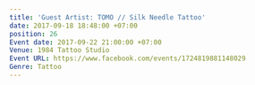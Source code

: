 ```yaml
---
title: 'Guest Artist: TOMO // Silk Needle Tattoo'
date: 2017-09-18 18:48:00 +07:00
position: 26
Event date: 2017-09-22 21:00:00 +07:00
Venue: 1984 Tattoo Studio
Event URL: https://www.facebook.com/events/1724819881148029
Genre: Tattoo
---
```


